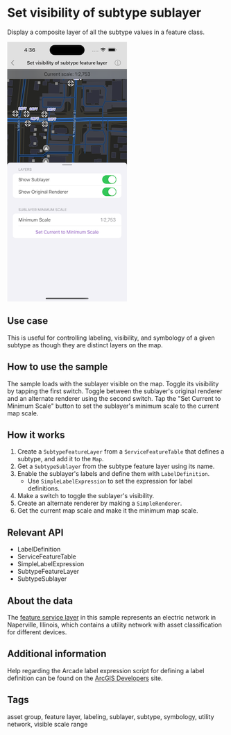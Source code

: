 # Set visibility of subtype sublayer

Display a composite layer of all the subtype values in a feature class.

![Set visibility of subtype sublayer](set-visibility-of-subtype-sublayer.png)

## Use case

This is useful for controlling labeling, visibility, and symbology of a given subtype as though they are distinct layers on the map.

## How to use the sample

The sample loads with the sublayer visible on the map. Toggle its visibility by tapping the first switch. Toggle between the sublayer's original renderer and an alternate renderer using the second switch. Tap the
 "Set Current to Minimum Scale" button to set the sublayer's minimum scale to the current map scale.

## How it works

1. Create a `SubtypeFeatureLayer` from a `ServiceFeatureTable` that defines a subtype, and add it to the `Map`.
2. Get a `SubtypeSublayer` from the subtype feature layer using its name.
3. Enable the sublayer's labels and define them with `LabelDefinition`.
    * Use `SimpleLabelExpression` to set the expression for label definitions.
4. Make a switch to toggle the sublayer's visibility.
5. Create an alternate renderer by making a `SimpleRenderer`.
6. Get the current map scale and make it the minimum map scale.

## Relevant API

* LabelDefinition
* ServiceFeatureTable
* SimpleLabelExpression
* SubtypeFeatureLayer
* SubtypeSublayer

## About the data

The [feature service layer](https://sampleserver7.arcgisonline.com/server/rest/services/UtilityNetwork/NapervilleElectric/FeatureServer/0) in this sample represents an electric network in Naperville, Illinois, which contains a utility network with asset classification for different devices.

## Additional information

Help regarding the Arcade label expression script for defining a label definition can be found on the [ArcGIS Developers](https://developers.arcgis.com/arcade/) site.

## Tags

asset group, feature layer, labeling, sublayer, subtype, symbology, utility network, visible scale range

